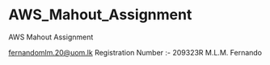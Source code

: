 # AWS_Mahout_Assignment
AWS Mahout Assignment

fernandomlm.20@uom.lk
Registration Number :- 209323R
M.L.M. Fernando
